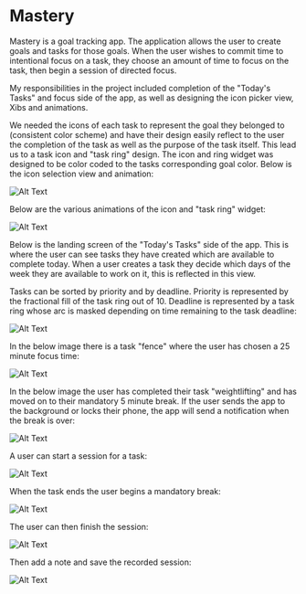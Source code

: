 # Mastery

Mastery is a goal tracking app. The application allows the user to create goals and tasks for those goals. When the user wishes to commit time to intentional focus on a task, they choose an amount of time to focus on the task, then begin a session of directed focus.

My responsibilities in the project included completion of the "Today's Tasks" and focus side of the app, as well as designing the icon picker view, Xibs and animations. 

We needed the icons of each task to represent the goal they belonged to (consistent color scheme) and have their design easily reflect to the user the completion of the task as well as the purpose of the task itself. This lead us to a task icon and  "task ring" design. The icon and ring widget was designed to be color coded to the tasks corresponding goal color. Below is the icon selection view and animation:

![Alt Text](readme%20files/selectIcon.gif)

Below are the various animations of the icon and "task ring" widget:

![Alt Text](readme%20files/animationSample.gif)

Below is the landing screen of the "Today's Tasks" side of the app. This is where the user can see tasks they have created which are available to complete today. When a user creates a task they decide which days of the week they are available to work on it, this is reflected in this view. 

Tasks can be sorted by priority and by deadline. Priority is represented by the fractional fill of the task ring out of 10. Deadline is represented by a task ring whose arc is masked depending on time remaining to the task deadline:

![Alt Text](readme%20files/Sort.gif)

In the below image there is a task "fence" where the user has chosen a 25 minute focus time:

![Alt Text](readme%20files/4-inch%20Screenshot%201.jpg)

In the below image the user has completed their task "weightlifting" and has moved on to their mandatory 5 minute break. If the user sends the app to the background or locks their phone, the app will send a notification when the break is over:

![Alt Text](readme%20files/4-inch%20Screenshot%202.jpg)

A user can start a session for a task: 

![Alt Text](readme%20files/startASession.gif)

When the task ends the user begins a mandatory break:

![Alt Text](readme%20files/sessionEnds.gif)

The user can then finish the session:

![Alt Text](readme%20files/addANote1.gif)

Then add a note and save the recorded session:

![Alt Text](readme%20files/addANote2.gif)
